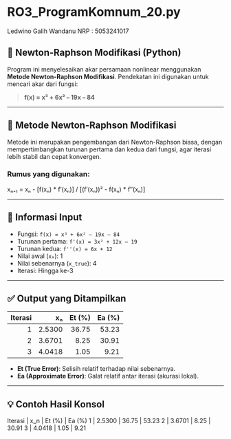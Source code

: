 # RO3_ProgramKomnum_20.py
Ledwino Galih Wandanu
NRP : 5053241017

## 🧮 Newton-Raphson Modifikasi (Python)

Program ini menyelesaikan akar persamaan nonlinear menggunakan **Metode Newton-Raphson Modifikasi**. Pendekatan ini digunakan untuk mencari akar dari fungsi:

> **f(x) = x³ + 6x² – 19x – 84**

---

## 🧠 Metode Newton-Raphson Modifikasi

Metode ini merupakan pengembangan dari Newton-Raphson biasa, dengan mempertimbangkan turunan pertama dan kedua dari fungsi, agar iterasi lebih stabil dan cepat konvergen.

### Rumus yang digunakan:
xₙ₊₁ = xₙ - [f(xₙ) * f′(xₙ)] / [(f′(xₙ))² - f(xₙ) * f″(xₙ)]

---

## 📌 Informasi Input
- Fungsi: `f(x) = x³ + 6x² – 19x – 84`
- Turunan pertama: `f'(x) = 3x² + 12x – 19`
- Turunan kedua: `f''(x) = 6x + 12`
- Nilai awal (`x₀`): 1
- Nilai sebenarnya (`x_true`): 4
- Iterasi: Hingga ke-3

---

## ✅ Output yang Ditampilkan

| Iterasi |   xₙ    |  Et (%)  |  Ea (%)  |
|--------:|--------:|---------:|---------:|
|   1     |  2.5300 |  36.75   |   53.23  |
|   2     |  3.6701 |   8.25   |   30.91  |
|   3     |  4.0418 |   1.05   |    9.21  |

- **Et (True Error)**: Selisih relatif terhadap nilai sebenarnya.
- **Ea (Approximate Error)**: Galat relatif antar iterasi (akurasi lokal).

---

## 💡 Contoh Hasil Konsol

Iterasi | x_n | Et (%) | Ea (%)
1 | 2.5300 | 36.75 | 53.23
2 | 3.6701 | 8.25 | 30.91
3 | 4.0418 | 1.05 | 9.21

